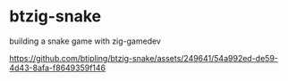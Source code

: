 # btzig-snake
 building a snake game with zig-gamedev 

 
https://github.com/btipling/btzig-snake/assets/249641/54a992ed-de59-4d43-8afa-f8649359f146
